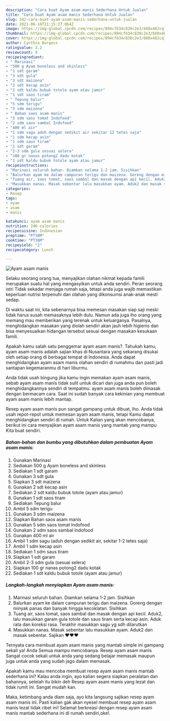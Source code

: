 ```yaml
---
description: "Cara buat Ayam asam manis Sederhana Untuk Jualan"
title: "Cara buat Ayam asam manis Sederhana Untuk Jualan"
slug: 342-cara-buat-ayam-asam-manis-sederhana-untuk-jualan
date: 2021-06-16T21:15:27.064Z
image: https://img-global.cpcdn.com/recipes/894cf634c830c2e3/680x482cq70/ayam-asam-manis-foto-resep-utama.jpg
thumbnail: https://img-global.cpcdn.com/recipes/894cf634c830c2e3/680x482cq70/ayam-asam-manis-foto-resep-utama.jpg
cover: https://img-global.cpcdn.com/recipes/894cf634c830c2e3/680x482cq70/ayam-asam-manis-foto-resep-utama.jpg
author: Cynthia Burgess
ratingvalue: 3.2
reviewcount: 9
recipeingredient:
- " Marinasi"
- "500 g Ayam boneless and skinless"
- "1 sdt garam"
- "3 sdt gula"
- "3 sdt maizena"
- "2 sdt kecap asin"
- "2 sdt kaldu bubuk totole ayam atau jamur"
- "1 sdt saos tiram"
- " Tepung balur"
- "5 sdm terigu"
- "3 sdm maizena"
- " Bahan saos asam manis"
- "5 sdm saos tomat Indofood"
- "2 sdm saos sambal Indofood"
- "400 ml air"
- "1 sdm sagu aduh dengan sedikit air sekitar 12 tetes saja"
- "1 sdm kecap asin"
- "1 sdm saus tiram"
- "1 sdt garam"
- "2-3 sdm gula sesuai selera"
- "100 gr nanas potong2 dadu kotak"
- "1 sdt kaldu bubuk totole ayam atau jamur"
recipeinstructions:
- "Marinasi seluruh bahan. Diamkan selama 1-2 jam. Sisihkan"
- "Balurkan ayam ke dalam campuran terigu dan maizena. Goreng dengan minyak panas dan banyak hingga kecoklatan. Sisihkan"
- "Tuang air, saos tomat, saos sambal dan masak dengan api kecil. Aduk2, lalu masukkan garam gula totole dan saus tiram serta kecap asin. Aduk rata dan koreksi rasa. Terakhir masukkan sagu yg sdh dilarutkan"
- "Masukkan nanas. Masak sebentar lalu masukkan ayam. Aduk2 dan masak sebentar. Sajikan ❤❤❤"
categories:
- Resep
tags:
- ayam
- asam
- manis

katakunci: ayam asam manis 
nutrition: 240 calories
recipecuisine: Indonesian
preptime: "PT30M"
cooktime: "PT38M"
recipeyield: "2"
recipecategory: Lunch

---
```



![Ayam asam manis](https://img-global.cpcdn.com/recipes/894cf634c830c2e3/680x482cq70/ayam-asam-manis-foto-resep-utama.jpg)

Selaku seorang orang tua, menyajikan olahan nikmat kepada famili merupakan suatu hal yang mengasyikan untuk anda sendiri. Peran seorang istri Tidak sekadar menjaga rumah saja, tetapi anda juga wajib memastikan keperluan nutrisi terpenuhi dan olahan yang dikonsumsi anak-anak mesti sedap.

Di waktu  saat ini, kita sebenarnya bisa memesan masakan siap saji meski tidak harus susah memasaknya lebih dulu. Namun ada juga lho orang yang memang mau memberikan yang terenak untuk keluarganya. Pasalnya, menghidangkan masakan yang diolah sendiri akan jauh lebih higienis dan bisa menyesuaikan hidangan tersebut sesuai dengan masakan kesukaan famili. 



Apakah kamu salah satu penggemar ayam asam manis?. Tahukah kamu, ayam asam manis adalah sajian khas di Nusantara yang sekarang disukai oleh setiap orang di berbagai tempat di Indonesia. Anda dapat menghidangkan ayam asam manis olahan sendiri di rumahmu dan pasti jadi santapan kegemaranmu di hari liburmu.

Anda tidak usah bingung jika kamu ingin memakan ayam asam manis, sebab ayam asam manis tidak sulit untuk dicari dan juga anda pun boleh menghidangkannya sendiri di tempatmu. ayam asam manis boleh dimasak dengan bermacam cara. Saat ini sudah banyak cara kekinian yang membuat ayam asam manis lebih mantap.

Resep ayam asam manis pun sangat gampang untuk dibuat, lho. Anda tidak usah repot-repot untuk memesan ayam asam manis, tetapi Kamu dapat menghidangkan sendiri di rumah. Untuk Kalian yang akan mencobanya, berikut ini cara menyajikan ayam asam manis yang mantab yang mampu Kita buat sendiri.

<!--inarticleads1-->

##### Bahan-bahan dan bumbu yang dibutuhkan dalam pembuatan Ayam asam manis:

1. Gunakan  Marinasi
1. Sediakan 500 g Ayam boneless and skinless
1. Sediakan 1 sdt garam
1. Gunakan 3 sdt gula
1. Siapkan 3 sdt maizena
1. Gunakan 2 sdt kecap asin
1. Sediakan 2 sdt kaldu bubuk totole (ayam atau jamur)
1. Gunakan 1 sdt saos tiram
1. Sediakan  Tepung balur
1. Ambil 5 sdm terigu
1. Gunakan 3 sdm maizena
1. Siapkan  Bahan saos asam manis
1. Gunakan 5 sdm saos tomat Indofood
1. Gunakan 2 sdm saos sambal Indofood
1. Gunakan 400 ml air
1. Ambil 1 sdm sagu (aduh dengan sedikit air, sekitar 1-2 tetes saja)
1. Ambil 1 sdm kecap asin
1. Sediakan 1 sdm saus tiram
1. Siapkan 1 sdt garam
1. Ambil 2-3 sdm gula (sesuai selera)
1. Siapkan 100 gr nanas potong2 dadu kotak
1. Sediakan 1 sdt kaldu bubuk totole (ayam atau jamur)




<!--inarticleads2-->

##### Langkah-langkah menyiapkan Ayam asam manis:

1. Marinasi seluruh bahan. Diamkan selama 1-2 jam. Sisihkan
1. Balurkan ayam ke dalam campuran terigu dan maizena. Goreng dengan minyak panas dan banyak hingga kecoklatan. Sisihkan
1. Tuang air, saos tomat, saos sambal dan masak dengan api kecil. Aduk2, lalu masukkan garam gula totole dan saus tiram serta kecap asin. Aduk rata dan koreksi rasa. Terakhir masukkan sagu yg sdh dilarutkan
1. Masukkan nanas. Masak sebentar lalu masukkan ayam. Aduk2 dan masak sebentar. Sajikan ❤❤❤




Ternyata cara membuat ayam asam manis yang mantab simple ini gampang sekali ya! Anda Semua mampu mencobanya. Resep ayam asam manis Sangat cocok sekali untuk anda yang sedang belajar memasak maupun juga untuk anda yang sudah jago dalam memasak.

Apakah kamu mau mencoba membuat resep ayam asam manis mantab sederhana ini? Kalau anda ingin, ayo kalian segera siapkan peralatan dan bahannya, setelah itu bikin deh Resep ayam asam manis yang lezat dan tidak rumit ini. Sangat mudah kan. 

Maka, ketimbang anda diam saja, ayo kita langsung sajikan resep ayam asam manis ini. Pasti kalian gak akan nyesel membuat resep ayam asam manis lezat tidak ribet ini! Selamat berkreasi dengan resep ayam asam manis mantab sederhana ini di rumah sendiri,oke!.

